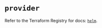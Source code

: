 # `provider`

Refer to the Terraform Registry for docs: [`helm`](https://registry.terraform.io/providers/hashicorp/helm/2.12.1/docs).
